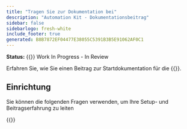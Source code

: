 ```yaml
---
title: "Tragen Sie zur Dokumentation bei"
description: "Automation Kit - Dokumentationsbeitrag"
sidebar: false
sidebarlogo: fresh-white
include_footer: true
generated: B8B7872EF04477E38055C5391B3B5E91062AF0C1
---
```


**Status:** {{<externalImage src="https://github.githubassets.com/images/icons/emoji/unicode/1f6a7.png" size="16x16" text="Construction Icon">}} Work In Progress - In Review

Erfahren Sie, wie Sie einen Beitrag zur Startdokumentation für die {{<product-name>}}.

## Einrichtung

Sie können die folgenden Fragen verwenden, um Ihre Setup- und Beitragserfahrung zu leiten

{{<questions name="/content/de/contribution/documentation.json" completed="Vielen Dank für das Ausfüllen der Setup-Fragen" showNavigationButtons="false" locale="de">}}
